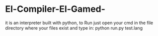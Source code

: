 # El-Compiler-El-Gamed-
it is an interpreter built with python,
to Run just open your cmd in the file directory where your files exist
and type in: python run.py test.lang
